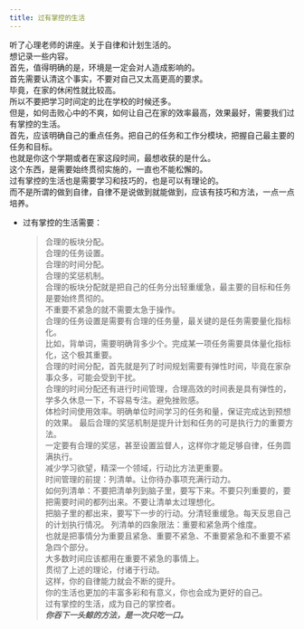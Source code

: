 ```yaml
---
title: 过有掌控的生活
---
```

听了心理老师的讲座。关于自律和计划生活的。  
想记录一些内容。  
首先，值得明确的是，环境是一定会对人造成影响的。  
首先需要认清这个事实，不要对自己又太高更高的要求。  
毕竟，在家的休闲性就比较高。  
所以不要把学习时间定的比在学校的时候还多。  
但是，如何击败心中的不爽，如何让自己在家的效率最高，效果最好，需要我们过有掌控的生活。  
首先，应该明确自己的重点任务。把自己的任务和工作分模块，把握自己最主要的任务和目标。  
也就是你这个学期或者在家这段时间，最想收获的是什么。  
这个东西，是需要始终贯彻实施的，一直也不能松懈的。  
过有掌控的生活也是需要学习和技巧的，也是可以有理论的。  
而不是所谓的做到自律，自律不是说做到就能做到，应该有技巧和方法，一点一点培养。  
* 过有掌控的生活需要：  
	> 合理的板块分配。  
	> 合理的任务设置。  
	> 合理的时间分配。  
	> 合理的奖惩机制。  
合理的板块分配就是把自己的任务分出轻重缓急，最主要的目标和任务是要始终贯彻的。  
不重要不紧急的就不需要太急于操作。  
合理的任务设置是需要有合理的任务量，最关键的是任务需要量化指标化。  
比如，背单词，需要明确背多少个。完成某一项任务需要具体量化指标化，这个极其重要。  
合理的时间分配，首先就是列了时间规划需要有弹性时间，毕竟在家杂事众多，可能会受到干扰。  
合理的时间分配还有进行时间管理，合理高效的时间表是具有弹性的，学多久休息一下，不容易专注。避免挫败感。  
体检时间使用效率。明确单位时间学习的任务和量，保证完成达到预想的效果。
最后合理的奖惩机制是提升计划和任务的可是执行力的重要方法。  
一定要有合理的奖惩，甚至设置监督人，这样你才能足够自律，任务圆满执行。  
减少学习欲望，精深一个领域，行动比方法更重要。  
时间管理的前提：列清单。让你待办事项充满行动力。  
如何列清单：不要把清单列到脑子里，要写下来。不要只列重要的，要把需要时间的都列出来。不要让清单太过理想化。  
把脑子里的都出来，要写下一步的行动。分清轻重缓急。每天反思自己的计划执行情况。
列清单的四象限法：重要和紧急两个维度。  
也就是把事情分为重要且紧急、重要不紧急、不重要紧急和不重要不紧急四个部分。  
大多数时间应该都用在重要不紧急的事情上。  
贯彻了上述的理论，付诸于行动。  
这样，你的自律能力就会不断的提升。  
你的生活也更加的丰富多彩和有意义，你也会成为更好的自己。  
过有掌控的生活，成为自己的掌控者。  
***你吞下一头鲸的方法，是一次只吃一口。***